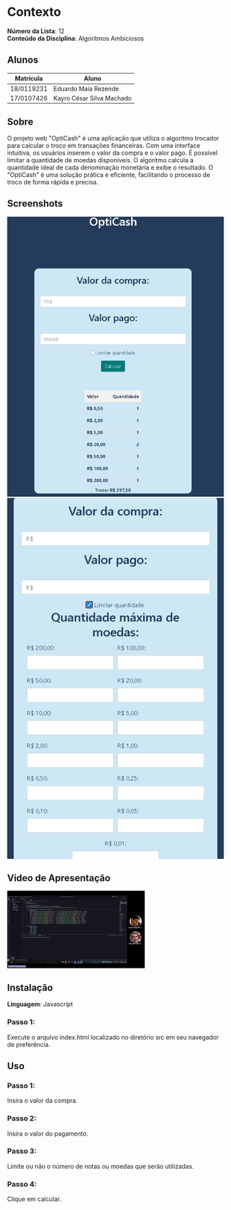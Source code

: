 # Contexto

**Número da Lista**: 12<br>
**Conteúdo da Disciplina**: Algorítmos Ambiciosos<br>

## Alunos
|Matrícula | Aluno |
| -- | -- |
| 18/0119231  |  Eduardo Maia Rezende |
| 17/0107426  |  Kayro César Silva Machado |

## Sobre 
O projeto web "OptiCash" é uma aplicação que utiliza o algoritmo trocador para calcular o troco em transações financeiras. Com uma interface intuitiva, os usuários inserem o valor da compra e o valor pago. É possível limitar a quantidade de moedas disponíveis. O algoritmo calcula a quantidade ideal de cada denominação monetária e exibe o resultado. O "OptiCash" é uma solução prática e eficiente, facilitando o processo de troco de forma rápida e precisa.

## Screenshots

![OptiCash](src/assets/print1.png)
![OptiCash](src/assets/print2.png)

## Video de Apresentação
[![Watch the video](src/assets/thumbnail.png)](https://youtu.be/q1VgHaHhAUw)

## Instalação 
**Linguagem**: Javascript<br>


### Passo 1:
Execute o arquivo index.html localizado no diretório src em seu navegador de preferência.

## Uso
### Passo 1:
Insira o valor da compra.

### Passo 2:
Insira o valor do pagamento.

### Passo 3:
Limite ou não o número de notas ou moedas que serão utilizadas.

### Passo 4:
Clique em calcular.






